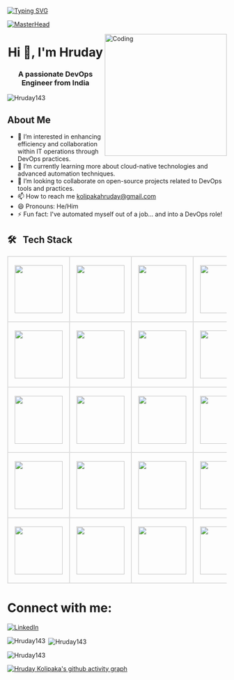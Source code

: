 [![Typing SVG](https://readme-typing-svg.demolab.com?font=Josefin+Sans&size=40&duration=1000&pause=500&color=00E4A9&width=600&&repeat=true&height=70&lines=Hey!;Nice+to+Meet+you...%F0%9F%98%83%09;I'm+HRUDAY+KOLIPAKA;DevOps+Engineer)](https://git.io/typing-svg)

[![MasterHead](https://www.veracode.com/sites/default/files/2021-02/hackergames-hero-main.jpg)](https://codegrills.in)

<img align="right" alt="Coding" width="280" src="https://media.tenor.com/rePDfDWO3XoAAAAd/hacking.gif">
<h1 align="center">Hi 👋, I'm Hruday</h1>
<h3 align="center">A passionate DevOps Engineer from India</h3>

<p align="left"> <img src="https://komarev.com/ghpvc/?username=Hruday143&label=Profile%20views&color=0e75b6&style=flat" alt="Hruday143" /> </p>




## About Me
- 👀 I’m interested in enhancing efficiency and collaboration within IT operations through DevOps practices.  
- 🌱 I’m currently learning more about cloud-native technologies and advanced automation techniques.
- 💞️ I’m looking to collaborate on open-source projects related to DevOps tools and practices.
- 📫 How to reach me kolipakahruday@gmail.com  
- 😄 Pronouns: He/Him
- ⚡ Fun fact: I've automated myself out of a job... and into a DevOps role!
## 🛠 &nbsp; Tech Stack

<table style="border-collapse: collapse; width: 100%; max-width: 800px;">
    <tr>
        <td style="text-align: center; padding: 15px; border: 2px solid #ddd; width: 150px; height: 150px;">
            <img src="https://media.tenor.com/S61VCO73mOAAAAAj/linux-tux.gif" width="110">
        </td>
        <td style="text-align: center; padding: 15px; border: 2px solid #ddd; width: 150px; height: 150px;">
            <img src="https://bitbucket.org/devopslogosgifs/documents/raw/3d7efe6fe664138cc915523d7f8d789e6b0dae6f/gifs/microsoft.gif" width="110">
        </td>
        <td style="text-align: center; padding: 15px; border: 2px solid #ddd; width: 150px; height: 150px;">
            <img src="https://img.icons8.com/color/96/000000/red-hat.png" width="110">
        </td>
        <td style="text-align: center; padding: 15px; border: 2px solid #ddd; width: 150px; height: 150px;">
            <img src="https://img.icons8.com/color/96/000000/ubuntu.png" width="110">
        </td>
        <td style="text-align: center; padding: 15px; border: 2px solid #ddd; width: 150px; height: 150px;">
            <img src="https://img.icons8.com/ios-filled/50/000000/centos.png" width="110">
        </td>
    </tr>
    <tr>
        <td style="text-align: center; padding: 15px; border: 2px solid #ddd; width: 150px; height: 150px;">
            <img src="https://bitbucket.org/devopslogosgifs/documents/raw/3d7efe6fe664138cc915523d7f8d789e6b0dae6f/gifs/Vagrant.gif" width="110">
        </td>
        <td style="text-align: center; padding: 15px; border: 2px solid #ddd; width: 150px; height: 150px;">
            <img src="https://bitbucket.org/devopslogosgifs/documents/raw/3d7efe6fe664138cc915523d7f8d789e6b0dae6f/gifs/azure.gif" width="110">
        </td>
        <td style="text-align: center; padding: 15px; border: 2px solid #ddd; width: 150px; height: 150px;">
            <img src="https://techstack-generator.vercel.app/aws-icon.svg" width="110">
        </td>
        <td style="text-align: center; padding: 15px; border: 2px solid #ddd; width: 150px; height: 150px;">
            <img src="https://bitbucket.org/devopslogosgifs/documents/raw/3d7efe6fe664138cc915523d7f8d789e6b0dae6f/gifs/Google%20Cloud.gif" width="110">
        </td>
        <td style="text-align: center; padding: 15px; border: 2px solid #ddd; width: 150px; height: 150px;">
            <img src="https://bitbucket.org/devopslogosgifs/documents/raw/3d7efe6fe664138cc915523d7f8d789e6b0dae6f/gifs/Grafana.gif" width="110">
        </td>
    </tr>
    <tr>
        <td style="text-align: center; padding: 15px; border: 2px solid #ddd; width: 150px; height: 150px;">
            <a href="https://softwarelife.github.io/devops/terraform/">
                <img src="https://www.svgrepo.com/show/376353/terraform.svg" width="110">
            </a>
        </td>
        <td style="text-align: center; padding: 15px; border: 2px solid #ddd; width: 150px; height: 150px;">
            <a href="https://softwarelife.github.io/devops/ansible/">
                <img src="https://skillicons.dev/icons?i=ansible" width="110">
            </a>
        </td>
        <td style="text-align: center; padding: 15px; border: 2px solid #ddd; width: 150px; height: 150px;">
            <img src="https://skillicons.dev/icons?i=bash" width="110">
        </td>
        <td style="text-align: center; padding: 15px; border: 2px solid #ddd; width: 150px; height: 150px;">
            <img src="https://skillicons.dev/icons?i=powershell" width="110">
        </td>
        <td style="text-align: center; padding: 15px; border: 2px solid #ddd; width: 150px; height: 150px;">
            <img src="https://bitbucket.org/devopslogosgifs/documents/raw/3d7efe6fe664138cc915523d7f8d789e6b0dae6f/gifs/Git.gif" width="110">
        </td>
    </tr>
    <tr>
        <td style="text-align: center; padding: 15px; border: 2px solid #ddd; width: 150px; height: 150px;">
            <img src="https://skillicons.dev/icons?i=vim" width="110">
        </td>
        <td style="text-align: center; padding: 15px; border: 2px solid #ddd; width: 150px; height: 150px;">
            <img src="https://miro.medium.com/v2/resize:fit:303/1*nViWw5hFgS7l3vu1RkO3YA.png" width="110">
        </td>
        <td style="text-align: center; padding: 15px; border: 2px solid #ddd; width: 150px; height: 150px;">
            <img src="https://skillicons.dev/icons?i=jenkins" width="110">
        </td>
        <td style="text-align: center; padding: 15px; border: 2px solid #ddd; width: 150px; height: 150px;">
            <img src="https://bitbucket.org/devopslogosgifs/documents/raw/3d7efe6fe664138cc915523d7f8d789e6b0dae6f/gifs/Azure%20Devops.gif" width="110">
        </td>
        <td style="text-align: center; padding: 15px; border: 2px solid #ddd; width: 150px; height: 150px;">
            <img src="https://seeklogo.com/images/S/sonarcloud-logo-39208B5388-seeklogo.com.png" width="110">
        </td>
    </tr>
    <tr>
        <td style="text-align: center; padding: 15px; border: 2px solid #ddd; width: 150px; height: 150px;">
            <a href="https://softwarelife.github.io/devops/docker-setup/">
                <img src="https://techstack-generator.vercel.app/docker-icon.svg" width="110">
            </a>
        </td>
        <td style="text-align: center; padding: 15px; border: 2px solid #ddd; width: 150px; height: 150px;">
            <img src="https://techstack-generator.vercel.app/kubernetes-icon.svg" width="110">
        </td>
        <td style="text-align: center; padding: 15px; border: 2px solid #ddd; width: 150px; height: 150px;">
            <img src="https://skillicons.dev/icons?i=vscode" width="110">
        </td>
        <td style="text-align: center; padding: 15px; border: 2px solid #ddd; width: 150px; height: 150px;">
            <img src="https://skillicons.dev/icons?i=markdown" width="110">
        </td>
    </tr>
</table>






# Connect with me:

[![LinkedIn](https://img.icons8.com/color/96/000000/linkedin.png)](https://www.linkedin.com/in/hruday-kolipaka/)

<p><img align="left" src="https://github-readme-stats.vercel.app/api/top-langs?username=Hruday143&show_icons=true&locale=en&layout=compact" alt="Hruday143" /></p>

<p>&nbsp;<img align="center" src="https://github-readme-stats.vercel.app/api?username=Hruday143&show_icons=true&locale=en" alt="Hruday143" /></p>

<p><img align="center" src="https://github-readme-streak-stats.herokuapp.com/?user=Hruday143&" alt="Hruday143" /></p>

[![Hruday Kolipaka's github activity graph](https://github-readme-activity-graph.vercel.app/graph?username=Hruday143&theme=react-dark)](https://github.com/Hruday143/github-readme-activity-graph)


<!---
Hruday143/Hruday143 is a ✨ special ✨ repository because its `README.md` (this file) appears on your GitHub profile.
You can click the Preview link to take a look at your changes.
--->
